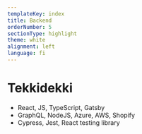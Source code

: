 ```yaml
---
templateKey: index
title: Backend
orderNumber: 5
sectionType: highlight
theme: white
alignment: left
language: fi
---
```


# Tekkidekki

- React, JS, TypeScript, Gatsby
- GraphQL, NodeJS, Azure, AWS, Shopify
- Cypress, Jest, React testing library
